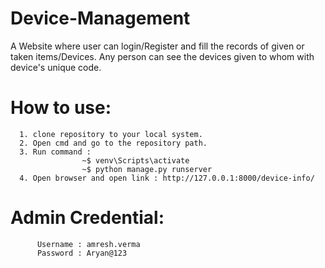 # Device-Management
A Website where user can login/Register and fill the records of given or taken items/Devices. Any person can see the devices given to whom with device's unique code.

# How to use:
      1. clone repository to your local system.
      2. Open cmd and go to the repository path.
      3. Run command : 
                    ~$ venv\Scripts\activate
                    ~$ python manage.py runserver
      4. Open browser and open link : http://127.0.0.1:8000/device-info/

   # Admin Credential:
          Username : amresh.verma
          Password : Aryan@123
